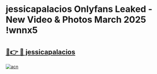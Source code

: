 # jessicapalacios Onlyfans Leaked - New Video & Photos March 2025 !wnnx5

# <h2><a href="https://1gxw8b.iuczelnia.edu.pl?title=jessicapalacios&ref=wnnx5">🔗👉 🔴 jessicapalacios</a></h2>

[![acn](https://github.com/user-attachments/assets/0f9c940e-d8b0-45ae-aac7-cd30a18b3e1c)](https://1gxw8b.iuczelnia.edu.pl?title=jessicapalacios&ref=wnnx5)

